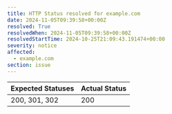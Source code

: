 ```yaml
---
title: HTTP Status resolved for example.com
date: 2024-11-05T09:39:58+00:00Z
resolved: True
resolvedWhen: 2024-11-05T09:39:58+00:00Z
resolvedStartTime: 2024-10-25T21:09:43.191474+00:00
severity: notice
affected:
  - example.com
section: issue
---
```


| Expected Statuses | Actual Status  |
|-------------------|----------------|
| 200, 301, 302 | 200 |
